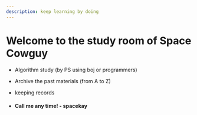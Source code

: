 ```yaml
---
description: keep learning by doing
---
```


# Welcome to the study room of  Space Cowguy

* Algorithm study (by PS using boj or programmers)
* Archive the past materials (from A to Z)
* keeping records



* #### Call me any time! - spacekay

